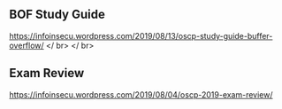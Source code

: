 ## BOF Study Guide
 https://infoinsecu.wordpress.com/2019/08/13/oscp-study-guide-buffer-overflow/
</ br>
</ br>
## Exam Review 
https://infoinsecu.wordpress.com/2019/08/04/oscp-2019-exam-review/
